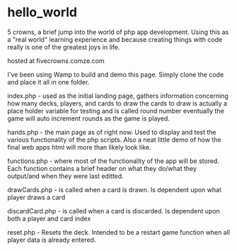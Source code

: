 hello_world
===========

5 crowns, a brief jump into the world of php app development. Using this as a "real world" learning experience and 
because creating things with code really is one of the greatest joys in life. 

hosted at fivecrowns.comze.com



I've been using Wamp to build and demo this page. Simply clone the code and place it all in one folder.

index.php - used as the initial landing page, gathers information concerning how many decks, players, and cards to draw
the cards to draw is actually a place holder variable for testing and is called round number
eventually the game will auto increment rounds as the game is played.

hands.php - the main page as of right now. Used to display and test the various functionality of the php scripts. Also a neat
little demo of how the final web apps html will more than likely look like.

functions.php - where most of the functionality of the app will be stored. Each function contains a brief header on what 
they do/what they output/and when they were last editted.

drawCards.php - is called when a card is drawn. Is dependent upon what player draws a card

discardCard.php - is called when a card is discarded. Is dependent upon both a player and card index

reset.php - Resets the deck. Intended to be a restart game function when all player data is already entered. 
